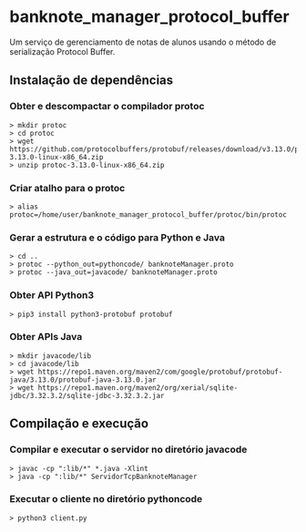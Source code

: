 # banknote_manager_protocol_buffer
Um serviço de gerenciamento de notas de alunos usando o método de serialização Protocol Buffer. 

## Instalação de dependências

### Obter e descompactar o compilador protoc
```
> mkdir protoc
> cd protoc
> wget https://github.com/protocolbuffers/protobuf/releases/download/v3.13.0/protoc-3.13.0-linux-x86_64.zip
> unzip protoc-3.13.0-linux-x86_64.zip
```

### Criar atalho para o protoc
```
> alias protoc=/home/user/banknote_manager_protocol_buffer/protoc/bin/protoc
```

### Gerar a estrutura e o código para Python e Java
```
> cd ..
> protoc --python_out=pythoncode/ banknoteManager.proto
> protoc --java_out=javacode/ banknoteManager.proto
```

### Obter API Python3
```
> pip3 install python3-protobuf protobuf
```

### Obter APIs Java
```
> mkdir javacode/lib
> cd javacode/lib
> wget https://repo1.maven.org/maven2/com/google/protobuf/protobuf-java/3.13.0/protobuf-java-3.13.0.jar
> wget https://repo1.maven.org/maven2/org/xerial/sqlite-jdbc/3.32.3.2/sqlite-jdbc-3.32.3.2.jar
```

## Compilação e execução

### Compilar e executar o servidor no diretório javacode
```
> javac -cp ":lib/*" *.java -Xlint
> java -cp ":lib/*" ServidorTcpBanknoteManager
```

### Executar o cliente no diretório pythoncode
```
> python3 client.py
```
